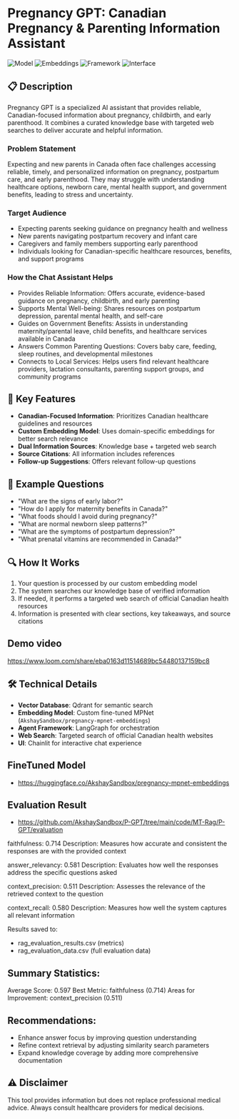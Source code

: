 # Pregnancy GPT: Canadian Pregnancy & Parenting Information Assistant

![Model](https://img.shields.io/badge/Model-GPT--4-blue)
![Embeddings](https://img.shields.io/badge/Embeddings-Custom%20MPNet-yellow)
![Framework](https://img.shields.io/badge/Framework-LangChain%20%7C%20LangGraph-green)
![Interface](https://img.shields.io/badge/Interface-Chainlit-purple)

## 📋 Description

Pregnancy GPT is a specialized AI assistant that provides reliable, Canadian-focused information about pregnancy, childbirth, and early parenthood. It combines a curated knowledge base with targeted web searches to deliver accurate and helpful information.


### Problem Statement
Expecting and new parents in Canada often face challenges accessing reliable, timely, and personalized information on pregnancy, postpartum care, and early parenthood. They may struggle with understanding healthcare options, newborn care, mental health support, and government benefits, leading to stress and uncertainty.

### Target Audience
- Expecting parents seeking guidance on pregnancy health and wellness
- New parents navigating postpartum recovery and infant care
- Caregivers and family members supporting early parenthood
- Individuals looking for Canadian-specific healthcare resources, benefits, and support programs
### How the Chat Assistant Helps
- Provides Reliable Information: Offers accurate, evidence-based guidance on pregnancy, childbirth, and early parenting
- Supports Mental Well-being: Shares resources on postpartum depression, parental mental health, and self-care
- Guides on Government Benefits: Assists in understanding maternity/parental leave, child benefits, and healthcare services available in Canada
- Answers Common Parenting Questions: Covers baby care, feeding, sleep routines, and developmental milestones
- Connects to Local Services: Helps users find relevant healthcare providers, lactation consultants, parenting support groups, and community programs


## 🌟 Key Features

- **Canadian-Focused Information**: Prioritizes Canadian healthcare guidelines and resources
- **Custom Embedding Model**: Uses domain-specific embeddings for better search relevance
- **Dual Information Sources**: Knowledge base + targeted web search
- **Source Citations**: All information includes references
- **Follow-up Suggestions**: Offers relevant follow-up questions

## 💬 Example Questions

- "What are the signs of early labor?"
- "How do I apply for maternity benefits in Canada?"
- "What foods should I avoid during pregnancy?"
- "What are normal newborn sleep patterns?"
- "What are the symptoms of postpartum depression?"
- "What prenatal vitamins are recommended in Canada?"

## 🔍 How It Works

1. Your question is processed by our custom embedding model
2. The system searches our knowledge base of verified information
3. If needed, it performs a targeted web search of official Canadian health resources
4. Information is presented with clear sections, key takeaways, and source citations
   
## Demo video
https://www.loom.com/share/eba0163d11514689bc54480137159bc8

## 🛠️ Technical Details

- **Vector Database**: Qdrant for semantic search
- **Embedding Model**: Custom fine-tuned MPNet (`AkshaySandbox/pregnancy-mpnet-embeddings`)
- **Agent Framework**: LangGraph for orchestration
- **Web Search**: Targeted search of official Canadian health websites
- **UI**: Chainlit for interactive chat experience

## FineTuned Model 

- https://huggingface.co/AkshaySandbox/pregnancy-mpnet-embeddings

## Evaluation Result 

- https://github.com/AkshaySandbox/P-GPT/tree/main/code/MT-Rag/P-GPT/evaluation

faithfulness: 0.714
Description: Measures how accurate and consistent the responses are with the provided context

answer_relevancy: 0.581
Description: Evaluates how well the responses address the specific questions asked

context_precision: 0.511
Description: Assesses the relevance of the retrieved context to the question

context_recall: 0.580
Description: Measures how well the system captures all relevant information

Results saved to:
- rag_evaluation_results.csv (metrics)
- rag_evaluation_data.csv (full evaluation data)

Summary Statistics:
------------------
Average Score: 0.597
Best Metric: faithfulness (0.714)
Areas for Improvement: context_precision (0.511)

Recommendations:
--------------
- Enhance answer focus by improving question understanding
- Refine context retrieval by adjusting similarity search parameters
- Expand knowledge coverage by adding more comprehensive documentation

## ⚠️ Disclaimer

This tool provides information but does not replace professional medical advice. Always consult healthcare providers for medical decisions. 
